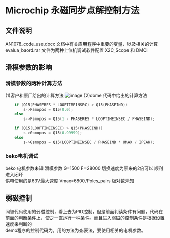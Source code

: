 # Microchip 永磁同步点解控制方法

## 文件说明
   AN1078_code_use.docx 文档中有关应用程序中重要的变量，以及相关的计算 <br>
   evalua_baord.rar 文件为两种上位机调试软件配置 X2C_Scope 和 DMCI 
## 滑模参数的影响
### 滑模参数的两种计算方法
(1)客户和原厂给出的计算方法
![image](https://github.com/wushulu/Microchip-Motor/blob/master/%E5%9B%BE%E7%89%87/SMC_1.jpg)
(2)dome 代码中给出的计算方法<br>
``` c
	if (Q15(PHASERES * LOOPTIMEINSEC) > Q15(PHASEIND))
		s->Fsmopos = Q15(0.0);
	else
		s->Fsmopos = Q15(1 - PHASERES * LOOPTIMEINSEC / PHASEIND);

	if (Q15(LOOPTIMEINSEC) > Q15(PHASEIND))
		s->Gsmopos = Q15(0.99999);
	else
		s->Gsmopos = Q15(LOOPTIMEINSEC / PHASEIND * UMAX / IPEAK);

```

### beko电机调试
   beko 电机参数未知 滑模参数 G=1500 F=28000 切换速度为原来的2倍可以 顺利进入闭环<br>
   供电使用的是63V最大速度 Vmax=6800/Poles_pairs 极对数未知  
## 弱磁控制
   同智代码使用的弱磁控制，看上去为PID控制，但是前面判读条件有问题，代码在前面的判断条件上，使之一直运行一种条件。而且进入弱磁的控制条件是根据设置速度来判断的<br>
   demo程序的控制代码为，用的方法为查表法，要使用相关的电机参数。

   
   
